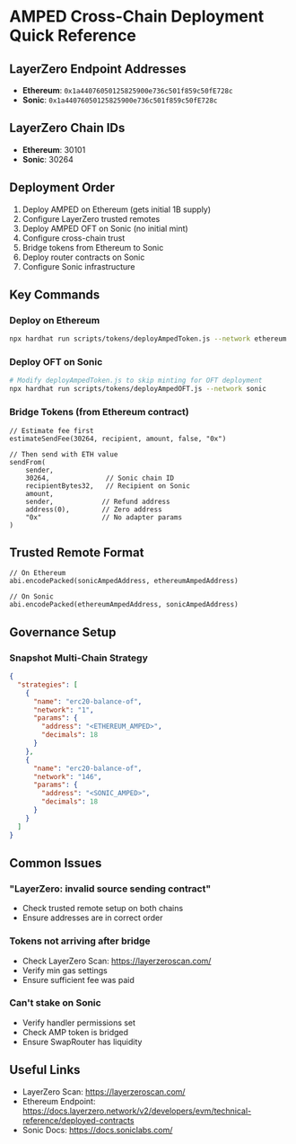 # AMPED Cross-Chain Deployment Quick Reference

## LayerZero Endpoint Addresses
- **Ethereum**: `0x1a44076050125825900e736c501f859c50fE728c`
- **Sonic**: `0x1a44076050125825900e736c501f859c50fE728c`

## LayerZero Chain IDs
- **Ethereum**: 30101
- **Sonic**: 30264

## Deployment Order
1. Deploy AMPED on Ethereum (gets initial 1B supply)
2. Configure LayerZero trusted remotes
3. Deploy AMPED OFT on Sonic (no initial mint)
4. Configure cross-chain trust
5. Bridge tokens from Ethereum to Sonic
6. Deploy router contracts on Sonic
7. Configure Sonic infrastructure

## Key Commands

### Deploy on Ethereum
```bash
npx hardhat run scripts/tokens/deployAmpedToken.js --network ethereum
```

### Deploy OFT on Sonic
```bash
# Modify deployAmpedToken.js to skip minting for OFT deployment
npx hardhat run scripts/tokens/deployAmpedOFT.js --network sonic
```

### Bridge Tokens (from Ethereum contract)
```solidity
// Estimate fee first
estimateSendFee(30264, recipient, amount, false, "0x")

// Then send with ETH value
sendFrom(
    sender,
    30264,              // Sonic chain ID
    recipientBytes32,   // Recipient on Sonic
    amount,
    sender,            // Refund address
    address(0),        // Zero address
    "0x"               // No adapter params
)
```

## Trusted Remote Format
```solidity
// On Ethereum
abi.encodePacked(sonicAmpedAddress, ethereumAmpedAddress)

// On Sonic  
abi.encodePacked(ethereumAmpedAddress, sonicAmpedAddress)
```

## Governance Setup

### Snapshot Multi-Chain Strategy
```json
{
  "strategies": [
    {
      "name": "erc20-balance-of",
      "network": "1",
      "params": {
        "address": "<ETHEREUM_AMPED>",
        "decimals": 18
      }
    },
    {
      "name": "erc20-balance-of",
      "network": "146",
      "params": {
        "address": "<SONIC_AMPED>",
        "decimals": 18
      }
    }
  ]
}
```

## Common Issues

### "LayerZero: invalid source sending contract"
- Check trusted remote setup on both chains
- Ensure addresses are in correct order

### Tokens not arriving after bridge
- Check LayerZero Scan: https://layerzeroscan.com/
- Verify min gas settings
- Ensure sufficient fee was paid

### Can't stake on Sonic
- Verify handler permissions set
- Check AMP token is bridged
- Ensure SwapRouter has liquidity

## Useful Links
- LayerZero Scan: https://layerzeroscan.com/
- Ethereum Endpoint: https://docs.layerzero.network/v2/developers/evm/technical-reference/deployed-contracts
- Sonic Docs: https://docs.soniclabs.com/